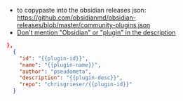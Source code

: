 - to copypaste into the obsidian releases json: https://github.com/obsidianmd/obsidian-releases/blob/master/community-plugins.json
- [Don't mention "Obsidian" or "plugin" in the description](https://docs.obsidian.md/Plugins/Releasing/Submission+requirements+for+plugins#Keep+plugin+descriptions+short+and+simple)

```json
},
  {
    "id": "{{plugin-id}}",
    "name": "{{plugin-name}}",
    "author": "pseudometa",
    "description": "{{plugin-desc}}",
    "repo": "chrisgrieser/{{plugin-id}}"
  }
```
